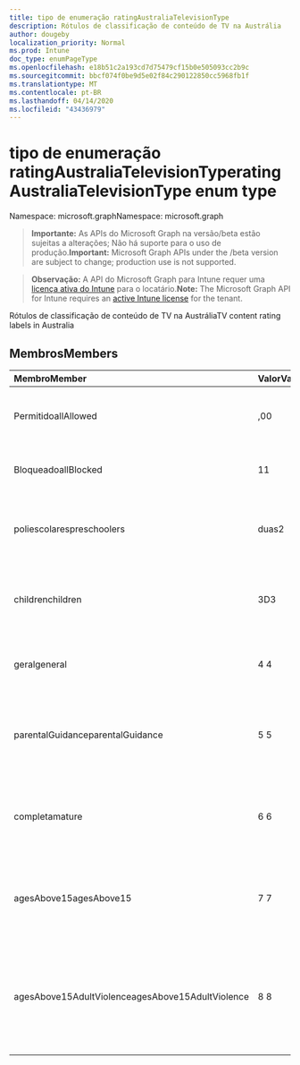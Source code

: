 ```yaml
---
title: tipo de enumeração ratingAustraliaTelevisionType
description: Rótulos de classificação de conteúdo de TV na Austrália
author: dougeby
localization_priority: Normal
ms.prod: Intune
doc_type: enumPageType
ms.openlocfilehash: e18b51c2a193cd7d75479cf15b0e505093cc2b9c
ms.sourcegitcommit: bbcf074f0be9d5e02f84c290122850cc5968fb1f
ms.translationtype: MT
ms.contentlocale: pt-BR
ms.lasthandoff: 04/14/2020
ms.locfileid: "43436979"
---
```

# <a name="ratingaustraliatelevisiontype-enum-type"></a><span data-ttu-id="b6518-103">tipo de enumeração ratingAustraliaTelevisionType</span><span class="sxs-lookup"><span data-stu-id="b6518-103">ratingAustraliaTelevisionType enum type</span></span>

<span data-ttu-id="b6518-104">Namespace: microsoft.graph</span><span class="sxs-lookup"><span data-stu-id="b6518-104">Namespace: microsoft.graph</span></span>

> <span data-ttu-id="b6518-105">**Importante:** As APIs do Microsoft Graph na versão/beta estão sujeitas a alterações; Não há suporte para o uso de produção.</span><span class="sxs-lookup"><span data-stu-id="b6518-105">**Important:** Microsoft Graph APIs under the /beta version are subject to change; production use is not supported.</span></span>

> <span data-ttu-id="b6518-106">**Observação:** A API do Microsoft Graph para Intune requer uma [licença ativa do Intune](https://go.microsoft.com/fwlink/?linkid=839381) para o locatário.</span><span class="sxs-lookup"><span data-stu-id="b6518-106">**Note:** The Microsoft Graph API for Intune requires an [active Intune license](https://go.microsoft.com/fwlink/?linkid=839381) for the tenant.</span></span>

<span data-ttu-id="b6518-107">Rótulos de classificação de conteúdo de TV na Austrália</span><span class="sxs-lookup"><span data-stu-id="b6518-107">TV content rating labels in Australia</span></span>

## <a name="members"></a><span data-ttu-id="b6518-108">Membros</span><span class="sxs-lookup"><span data-stu-id="b6518-108">Members</span></span>
|<span data-ttu-id="b6518-109">Membro</span><span class="sxs-lookup"><span data-stu-id="b6518-109">Member</span></span>|<span data-ttu-id="b6518-110">Valor</span><span class="sxs-lookup"><span data-stu-id="b6518-110">Value</span></span>|<span data-ttu-id="b6518-111">Descrição</span><span class="sxs-lookup"><span data-stu-id="b6518-111">Description</span></span>|
|:---|:---|:---|
|<span data-ttu-id="b6518-112">Permitido</span><span class="sxs-lookup"><span data-stu-id="b6518-112">allAllowed</span></span>|<span data-ttu-id="b6518-113">,0</span><span class="sxs-lookup"><span data-stu-id="b6518-113">0</span></span>|<span data-ttu-id="b6518-114">Valor padrão, permitir todos os programas de TV</span><span class="sxs-lookup"><span data-stu-id="b6518-114">Default value, allow all TV shows content</span></span>|
|<span data-ttu-id="b6518-115">Bloqueado</span><span class="sxs-lookup"><span data-stu-id="b6518-115">allBlocked</span></span>|<span data-ttu-id="b6518-116">1</span><span class="sxs-lookup"><span data-stu-id="b6518-116">1</span></span>|<span data-ttu-id="b6518-117">Não permitir que qualquer TV mostre conteúdo</span><span class="sxs-lookup"><span data-stu-id="b6518-117">Do not allow any TV shows content</span></span>|
|<span data-ttu-id="b6518-118">poliescolares</span><span class="sxs-lookup"><span data-stu-id="b6518-118">preschoolers</span></span>|<span data-ttu-id="b6518-119">duas</span><span class="sxs-lookup"><span data-stu-id="b6518-119">2</span></span>|<span data-ttu-id="b6518-120">A classificação P destina-se a preaulas</span><span class="sxs-lookup"><span data-stu-id="b6518-120">The P classification is intended for preschoolers</span></span>|
|<span data-ttu-id="b6518-121">children</span><span class="sxs-lookup"><span data-stu-id="b6518-121">children</span></span>|<span data-ttu-id="b6518-122">3D</span><span class="sxs-lookup"><span data-stu-id="b6518-122">3</span></span>|<span data-ttu-id="b6518-123">A classificação de C destina-se a crianças com menos de 14</span><span class="sxs-lookup"><span data-stu-id="b6518-123">The C classification is intended for children under 14</span></span>|
|<span data-ttu-id="b6518-124">geral</span><span class="sxs-lookup"><span data-stu-id="b6518-124">general</span></span>|<span data-ttu-id="b6518-125">4 </span><span class="sxs-lookup"><span data-stu-id="b6518-125">4</span></span>|<span data-ttu-id="b6518-126">A classificação G é adequada para todas as idades</span><span class="sxs-lookup"><span data-stu-id="b6518-126">The G classification is suitable for all ages</span></span>|
|<span data-ttu-id="b6518-127">parentalGuidance</span><span class="sxs-lookup"><span data-stu-id="b6518-127">parentalGuidance</span></span>|<span data-ttu-id="b6518-128">5 </span><span class="sxs-lookup"><span data-stu-id="b6518-128">5</span></span>|<span data-ttu-id="b6518-129">A classificação PG é recomendada para visualizadores jovens</span><span class="sxs-lookup"><span data-stu-id="b6518-129">The PG classification is recommended for young viewers</span></span>|
|<span data-ttu-id="b6518-130">completa</span><span class="sxs-lookup"><span data-stu-id="b6518-130">mature</span></span>|<span data-ttu-id="b6518-131">6 </span><span class="sxs-lookup"><span data-stu-id="b6518-131">6</span></span>|<span data-ttu-id="b6518-132">A classificação M é recomendada para visualizadores mais de 15</span><span class="sxs-lookup"><span data-stu-id="b6518-132">The M classification is recommended for viewers over 15</span></span>|
|<span data-ttu-id="b6518-133">agesAbove15</span><span class="sxs-lookup"><span data-stu-id="b6518-133">agesAbove15</span></span>|<span data-ttu-id="b6518-134">7 </span><span class="sxs-lookup"><span data-stu-id="b6518-134">7</span></span>|<span data-ttu-id="b6518-135">A classificação MA15 + não é adequada para visualizadores abaixo de 15</span><span class="sxs-lookup"><span data-stu-id="b6518-135">The MA15+ classification is not suitable for viewers under 15</span></span>|
|<span data-ttu-id="b6518-136">agesAbove15AdultViolence</span><span class="sxs-lookup"><span data-stu-id="b6518-136">agesAbove15AdultViolence</span></span>|<span data-ttu-id="b6518-137">8 </span><span class="sxs-lookup"><span data-stu-id="b6518-137">8</span></span>|<span data-ttu-id="b6518-138">A classificação AV15 + não é adequada para visualizadores sob 15, específico violência adulto</span><span class="sxs-lookup"><span data-stu-id="b6518-138">The AV15+ classification is not suitable for viewers under 15, adult violence-specific</span></span>|




